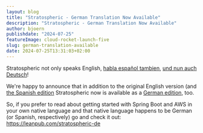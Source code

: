 ```yaml
---
layout: blog
title: "Stratospheric - German Translation Now Available"
description: "Stratospheric - German Translation Now Available"
author: bjoern
publishdate: "2024-07-25"
featureImage: cloud-rocket-launch-five
slug: german-translation-available
date: 2024-07-25T13:31:03+02:00
---
```


Stratospheric not only speaks English, [habla español tambien](https://leanpub.com/stratospheric-es), [und nun auch Deutsch](https://leanpub.com/stratospheric-de)!

We're happy to announce that in addition to the original English version (and [the Spanish edition](https://leanpub.com/stratospheric-es) Stratospheric now is available as a [German edition](https://leanpub.com/stratospheric-de), too.

So, if you prefer to read about getting started with Spring Boot and AWS in your own native language and that native language happens to be German (or Spanish, respectively) go and check it out: https://leanpub.com/stratospheric-de
